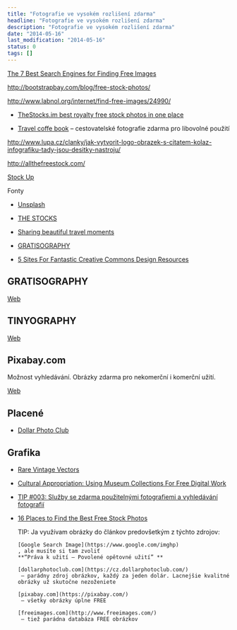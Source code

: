 ```yaml
---
title: "Fotografie ve vysokém rozlišení zdarma"
headline: "Fotografie ve vysokém rozlišení zdarma"
description: "Fotografie ve vysokém rozlišení zdarma"
date: "2014-05-16"
last_modification: "2014-05-16"
status: 0
tags: []
---
```


[The 7 Best Search Engines for Finding Free Images](http://www.sitepoint.com/7-best-search-engines-free-images/)

http://bootstrapbay.com/blog/free-stock-photos/

http://www.labnol.org/internet/find-free-images/24990/

- [TheStocks.im best royalty free stock photos in one place](http://thestocks.im/)

- [Travel coffe book](http://travelcoffeebook.com/) – cestovatelské fotografie zdarma pro libovolné použití

http://www.lupa.cz/clanky/jak-vytvorit-logo-obrazek-s-citatem-kolaz-infografiku-tady-jsou-desitky-nastroju/

http://allthefreestock.com/

[Stock Up](http://www.sitebuilderreport.com/stock-up)

Fonty

  - [Unsplash](http://unsplash.com/)

  - [THE STOCKS](http://thestocks.im/)

  - [Sharing beautiful travel moments](http://travelcoffeebook.tumblr.com/)

  - [GRATISOGRAPHY](http://www.gratisography.com)

  - [5 Sites For Fantastic Creative Commons Design Resources](http://www.sitepoint.com/5-sites-fantastic-creative-commons-design-resources/)

## GRATISOGRAPHY

[Web](http://www.gratisography.com)

## TINYOGRAPHY

[Web](http://www.tinyography.com)

## Pixabay.com

Možnost vyhledávání. Obrázky zdarma pro nekomerční i komerční užití.

[Web](http://pixabay.com/)

## Placené

  - [Dollar Photo Club](http://cz.dollarphotoclub.com/)

## Grafika

  - [Rare Vintage Vectors](http://www.vectorian.net/free)

- [Cultural Appropriation: Using Museum Collections For Free Digital Work](http://demosthenes.info/blog/972/Cultural-Appropriation-Using-Museum-Collections-For-Free-Digital-Work)

- [TIP #003: Služby se zdarma použitelnými fotografiemi a vyhledávání fotografií](https://365tipu.wordpress.com/2015/01/03/tip-003-sluzby-se-zdarma-pouzitelnymi-fotografiemi-a-vyhledavani-fotografii/)

- [16 Places to Find the Best Free Stock Photos](http://designmodo.com/free-photos/)

  TIP: Ja využívam obrázky do článkov predovšetkým z týchto zdrojov:

      [Google Search Image](https://www.google.com/imghp)
      , ale musíte si tam zvoliť 
      **“Práva k užití – Povolené opětovné užití” **

      [dollarphotoclub.com](https://cz.dollarphotoclub.com/)
       – parádny zdroj obrázkov, každý za jeden dolár. Lacnejšie kvalitné obrázky už skutočne nezoženiete

      [pixabay.com](https://pixabay.com/)
       – všetky obrázky úplne FREE

      [freeimages.com](http://www.freeimages.com/)
       – tiež parádna databáza FREE obrázkov